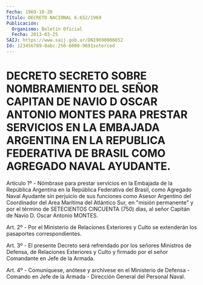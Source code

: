 ```yaml
---
Fecha: 1969-10-20
Título: DECRETO NACIONAL 6.652/1969
Publicación:
  Organismo: Boletín Oficial
  Fecha: 2013-03-25
SAIJ: https://www.saij.gob.ar/DN19690006652
Id: 123456789-0abc-256-6000-9691soterced
---
```

# DECRETO SECRETO SOBRE NOMBRAMIENTO DEL SEÑOR CAPITAN DE NAVIO D OSCAR ANTONIO MONTES PARA PRESTAR SERVICIOS EN LA EMBAJADA ARGENTINA EN LA REPUBLICA FEDERATIVA DE BRASIL COMO AGREGADO NAVAL AYUDANTE.

<a id="1"></a>
Artículo 1º - Nómbrase para prestar servicios en la Embajada de la República Argentina en la República Federativa del Brasil, como Agregado Naval Ayudante sin perjuicio de sus funciones como Asesor Argentino del Coordinador del Area Marítima del Atlántico Sur, en "misión permanente" y por el término de SETECIENTOS CINCUENTA (750) días, al señor Capitán de Navío D. Oscar Antonio MONTES.

<a id="2"></a>
Art. 2º - Por el Ministerio de Relaciones Exteriores y Culto se extenderán los pasaportes correspondientes.

<a id="3"></a>
Art. 3º - El presente Decreto será refrendado por los señores Ministros de Defensa, de Relaciones Exteriores y Culto y firmado por el señor Comandante en Jefe de la Armada.

<a id="4"></a>
Art. 4º - Comuníquese, anótese y archívese en el Ministerio de Defensa - Comando en Jefe de la Armada - Dirección General del Personal Naval.